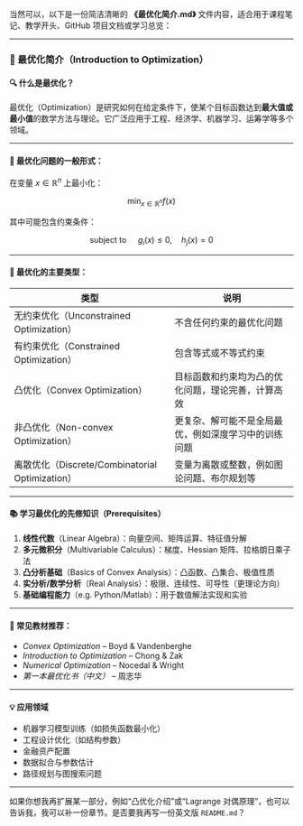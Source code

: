 当然可以，以下是一份简洁清晰的 **《最优化简介.md》** 文件内容，适合用于课程笔记、教学开头、GitHub 项目文档或学习总览：

---

### 📄 最优化简介（Introduction to Optimization）

#### 🔍 什么是最优化？

最优化（Optimization）是研究如何在给定条件下，使某个目标函数达到**最大值或最小值**的数学方法与理论。它广泛应用于工程、经济学、机器学习、运筹学等多个领域。

---

#### 🎯 最优化问题的一般形式：

在变量 $x \in \mathbb{R}^n$ 上最小化：

$$
\min_{x \in \mathbb{R}^n} f(x)
$$

其中可能包含约束条件：

$$
\text{subject to } \quad g_i(x) \leq 0, \quad h_j(x) = 0
$$

---

#### 🧠 最优化的主要类型：

| 类型                                        | 说明                         |
| ----------------------------------------- | -------------------------- |
| 无约束优化（Unconstrained Optimization）         | 不含任何约束的最优化问题               |
| 有约束优化（Constrained Optimization）           | 包含等式或不等式约束                 |
| 凸优化（Convex Optimization）                  | 目标函数和约束均为凸的优化问题，理论完善，计算高效  |
| 非凸优化（Non-convex Optimization）             | 更复杂、解可能不是全局最优，例如深度学习中的训练问题 |
| 离散优化（Discrete/Combinatorial Optimization） | 变量为离散或整数，例如图论问题、布尔规划等      |

---

#### 📚 学习最优化的先修知识（Prerequisites）

1. **线性代数**（Linear Algebra）：向量空间、矩阵运算、特征值分解
2. **多元微积分**（Multivariable Calculus）：梯度、Hessian 矩阵、拉格朗日乘子法
3. **凸分析基础**（Basics of Convex Analysis）：凸函数、凸集合、极值性质
4. **实分析/数学分析**（Real Analysis）：极限、连续性、可导性（更理论方向）
5. **基础编程能力**（e.g. Python/Matlab）：用于数值解法实现和实验

---

#### 📘 常见教材推荐：

* *Convex Optimization* – Boyd & Vandenberghe
* *Introduction to Optimization* – Chong & Zak
* *Numerical Optimization* – Nocedal & Wright
* *第一本最优化书（中文）* – 周志华

---

#### 💡 应用领域

* 机器学习模型训练（如损失函数最小化）
* 工程设计优化（如结构参数）
* 金融资产配置
* 数据拟合与参数估计
* 路径规划与图搜索问题

---

如果你想我再扩展某一部分，例如“凸优化介绍”或“Lagrange 对偶原理”，也可以告诉我，我可以补一份章节。是否要我再写一份英文版 `README.md`？
